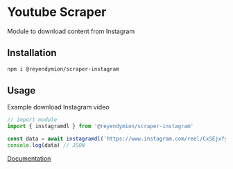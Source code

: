 # Youtube Scraper
Module to download content from Instagram

## Installation
```sh
npm i @reyendymion/scraper-instagram
```

## Usage 
Example download Instagram video
```ts
// import module
import { instagramdl } from '@reyendymion/scraper-instagram'

const data = await instagramdl('https://www.instagram.com/reel/CxSEjxfyJtN')
console.log(data) // JSON
```
[Documentation](https://ReyEndymion.github.io/scraper/modules/_ReyEndymion_scraper_instagram.html)